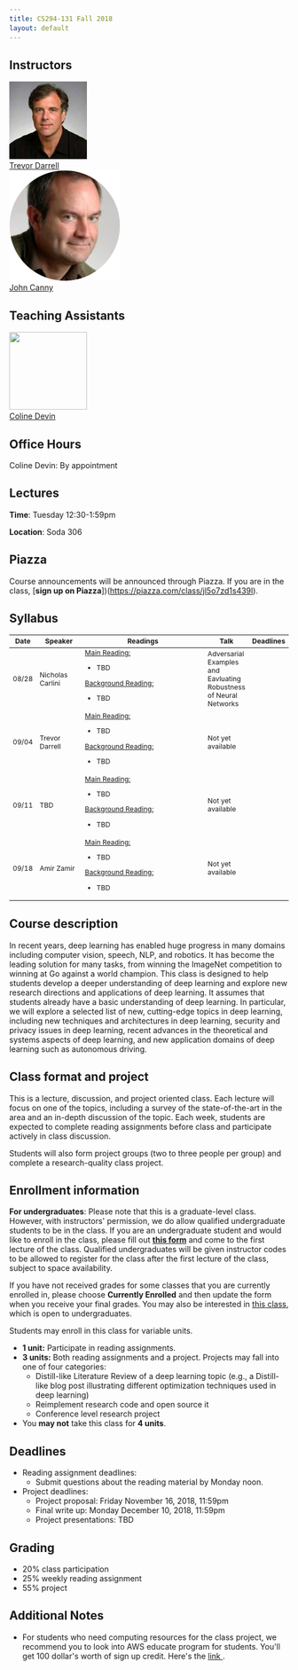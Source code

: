 ```yaml
---
title: CS294-131 Fall 2018
layout: default
---
```


## Instructors

<div class="instructor">
  <a href="https://people.eecs.berkeley.edu/~trevor/">
  <div class="instructorphoto"><img src="trevordarrell.jpg"></div>
  <div>Trevor Darrell</div>
  </a>
</div>
<div class="instructor">
  <a href="https://people.eecs.berkeley.edu/~dawnsong/">
  <div class="instructorphoto"><img src="johncanny.png"></div>
  <div>John Canny
  </div>
  </a>

</div>

## Teaching Assistants

<div class="instructor">
  <a href="https://people.eecs.berkeley.edu/~coline/">
  <div class="instructorphoto"><img src="colinedevin.jpg" height="140" width="140"></div>
  <div>Coline Devin
  </div>
  </a>
</div>

## Office Hours

Coline Devin: By appointment

## Lectures

**Time**: Tuesday 12:30-1:59pm

**Location**: Soda 306

## Piazza

Course announcements will be announced through Piazza. If you are in the class,
[**sign up on Piazza**])(https://piazza.com/class/jl5o7zd1s439l).


## Syllabus

<table style="table-layout: fixed; font-size: 88%;">
  <thead>
    <tr>
      <th style="width: 5%;">Date</th>
      <th style="width: 17%;">Speaker</th>
      <th style="width: 50%;">Readings</th>
      <th style="width: 15%;">Talk</th>
      <th style="width: 15%;">Deadlines</th>
    </tr>
  </thead>
  <tbody>
    <tr>
      <td>08/28</td>
      <td>Nicholas Carlini</td>
      <td><u>Main Reading:</u>
      <ul>
      <li>TBD</li>
      </ul>
      <u>Background Reading:</u>
      <ul>
      <li>TBD</li>
      </ul>
      </td>
      <td>Adversarial Examples and Eavluating Robustness of Neural Networks</td>
      <td></td>
    </tr>
    <tr>
      <td>09/04</td>
      <td>Trevor Darrell</td>
      <td><u>Main Reading:</u>
      <ul>
      <li>TBD</li>
      </ul>
      <u>Background Reading:</u>
      <ul>
      <li>TBD</li>
      </ul>
      </td>
      <td>Not yet available</td>
      <td></td>
    </tr>
    <tr>
      <td>09/11</td>
      <td>TBD</td>
      <td><u>Main Reading:</u>
      <ul>
      <li>TBD</li>
      </ul>
      <u>Background Reading:</u>
      <ul>
      <li>TBD</li>
      </ul>
      </td>
      <td>Not yet available</td>
      <td></td>
    </tr>
    <tr>
      <td>09/18</td>
      <td>Amir Zamir</td>
      <td><u>Main Reading:</u>
      <ul>
      <li>TBD</li>
      </ul>
      <u>Background Reading:</u>
      <ul>
      <li>TBD</li>
      </ul>
      </td>
      <td>Not yet available</td>
      <td></td>
    </tr>
  </tbody>
</table>

## Course description

In recent years, deep learning has enabled huge progress in many domains
including computer vision, speech, NLP, and robotics. It has become the leading
solution for many tasks, from winning the ImageNet competition to winning at Go
against a world champion. This class is designed to help students develop a
deeper understanding of deep learning and explore new research directions and
applications of deep learning. It assumes that students already have a basic
understanding of deep learning. In particular, we will explore a selected list
of new, cutting-edge topics in deep learning, including new techniques and
architectures in deep learning, security and privacy issues in deep learning,
recent advances in the theoretical and systems aspects of deep learning, and new
application domains of deep learning such as autonomous driving.

## Class format and project

This is a lecture, discussion, and project oriented class. Each lecture will
focus on one of the topics, including a survey of the state-of-the-art in the
area and an in-depth discussion of the topic. Each week, students are expected
to complete reading assignments before class and participate actively in class
discussion.

Students will also form project groups (two to three people per group) and
complete a research-quality class project.

## Enrollment information

**For undergraduates**: Please note that this is a graduate-level class.
However, with instructors' permission, we do allow qualified undergraduate
students to be in the class. If you are an undergraduate student and would like
to enroll in the class, please fill out
[**this form**](https://goo.gl/forms/l8x4gwzrVu70ksE13)
and come to the first lecture of the class. Qualified undergraduates will be
given instructor codes to be allowed to register for the class after the first
lecture of the class, subject to space availability.

If you have not received grades for some classes that you are currently enrolled
in, please choose **Currently Enrolled** and then update the form when you
receive your final grades. You may also be interested in [this
class](https://people.eecs.berkeley.edu/~jfc/DeepLearn.html), which is open to
undergraduates.

Students may enroll in this class for variable units.

* **1 unit:** Participate in reading assignments.
* **3 units:** Both reading assignments and a project. Projects may fall into one of
  four categories:
  * Distill-like Literature Review of a deep learning topic (e.g., a Distill-like blog post illustrating different optimization techniques used in deep learning)
  * Reimplement research code and open source it
  * Conference level research project
* You **may not** take this class for **4 units**.

## Deadlines

* Reading assignment deadlines:
  * Submit questions about the reading material by Monday noon.
* Project deadlines:
  * Project proposal: Friday November 16, 2018, 11:59pm
  * Final write up: Monday December 10, 2018, 11:59pm
  * Project presentations: TBD

## Grading
* 20% class participation
* 25% weekly reading assignment
* 55% project

## Additional Notes
* For students who need computing resources for the class project, we recommend you to look into AWS educate program for students. You'll get 100 dollar's worth of sign up credit. Here's the <a href="https://aws.amazon.com/education/awseducate/apply/"> link </a>.
